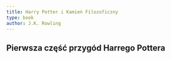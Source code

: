 ```yaml
---
title: Harry Potter i Kamień Filozoficzny
type: book
author: J.K. Rowling
---
```


## Pierwsza część przygód Harrego Pottera